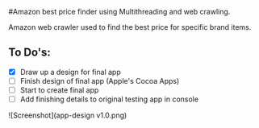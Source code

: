 #Amazon best price finder using Multithreading and web crawling.

Amazon web crawler used to find the best price for specific brand items.

## To Do's:
- [x] Draw up a design for final app
- [ ] Finish design of final app (Apple's Cocoa Apps)
- [ ] Start to create final app
- [ ] Add finishing details to original testing app in console

![Screenshot](app-design v1.0.png)
